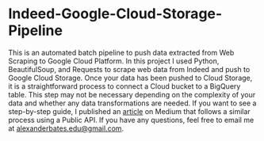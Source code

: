 # Indeed-Google-Cloud-Storage-Pipeline
This is an automated batch pipeline to push data extracted from Web Scraping to Google Cloud Platform. In this project I used Python, BeautifulSoup, and Requests to scrape web data from Indeed and push to Google Cloud Storage. Once your data has been pushed to Cloud Storage, it is a straightforward process to connect a Cloud bucket to a BigQuery table. This step may not be necessary depending on the complexity of your data and whether any data transformations are needed. If you want to see a step-by-step guide, I published an [article](https://medium.com/@alexanderbates.edu/guide-automated-batch-pipeline-with-google-cloud-functions-2a267e3ab6e) on Medium that follows a similar process using a Public API. If you have any questions, feel free to email me at alexanderbates.edu@gmail.com.  
